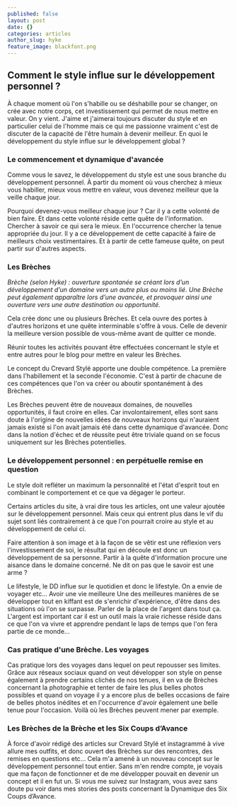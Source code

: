 ```yaml
---
published: false
layout: post
date: {}
categories: articles
author_slug: hyke
feature_image: blackfont.png
---
```

## Comment le style influe sur le développement personnel ?

À chaque moment où l'on s'habille ou se déshabille pour se changer, on crée avec notre corps, cet investissement qui permet de nous mettre en valeur. 
On y vient. J'aime et j'aimerai toujours discuter du style et en particulier celui de l'homme mais ce qui me passionne vraiment c'est de discuter de la capacité de l'être humain à devenir meilleur. En quoi le développement du style influe sur le développement global ? 

### Le commencement et dynamique d'avancée

Comme vous le savez, le développement du style est une sous branche du développement personnel. À partir du moment où vous cherchez à mieux vous habiller, mieux vous mettre en valeur, vous devenez meilleur que la veille chaque jour. 

Pourquoi devenez-vous meilleur chaque jour ? Car il y a cette volonté de bien faire. Et dans cette volonté réside cette quête de l'information. Chercher à savoir ce qui sera le mieux. En l'occurrence chercher la tenue appropriée du jour. Il y a ce développement de cette capacité à faire de meilleurs choix vestimentaires.
Et à partir de cette fameuse quête, on peut partir sur d'autres aspects. 
 

### Les Brèches

*Brèche (selon Hyke) : ouverture spontanée se créant lors d’un développement d’un domaine vers un autre plus ou moins lié. Une Brèche peut également apparaître lors d’une avancée, et provoquer ainsi une ouverture vers une autre destination ou opportunité.*

Cela crée donc une ou plusieurs Brèches. Et cela ouvre des portes à d'autres horizons et une quête interminable s'offre à vous. Celle de devenir la meilleure version possible de vous-même avant de quitter ce monde.

Réunir toutes les activités pouvant être effectuées concernant le style et entre autres pour le blog pour mettre en valeur les Brèches. 

Le concept du Crevard Stylé apporte une double compétence. La première dans l'habillement et la seconde l'économie. C'est à partir de chacune de ces compétences que l'on va créer ou aboutir spontanément à des Brèches. 

Les Brèches peuvent être de nouveaux domaines, de nouvelles opportunités, il faut croire en elles. Car involontairement, elles sont sans doute à l'origine de nouvelles idées de nouveaux horizons qui n'auraient jamais existé si l'on avait jamais été dans cette dynamique d'avancée. Donc dans la notion d'échec et de réussite peut être triviale quand on se focus uniquement sur les Brèches potentielles.

### Le développement personnel : en perpétuelle remise en question 

Le style doit refléter un maximum la personnalité et l'état d'esprit tout en combinant le comportement et ce que va dégager le porteur. 

Certains articles du site, à vrai dire tous les articles, ont une valeur ajoutée sur le développement personnel. Mais ceux qui entrent plus dans le vif du sujet sont liés contrairement à ce que l'on pourrait croire au style et au développement de celui ci. 

Faire attention à son image et à la façon de se vêtir est une réflexion vers l'investissement de soi, le résultat qui en découle est donc un développement de sa personne. Partir à la quête d'information procure une aisance dans le domaine concerné. Ne dit on pas que le savoir est une arme ?

Le lifestyle, le DD influe sur le quotidien et donc le lifestyle. On a envie de voyager etc... Avoir une vie meilleure 
Une des meilleures manières de se développer tout en kiffant est de s'enrichir d'expérience, d'être dans des situations où l'on se surpasse. 
Parler de la place de l'argent dans tout ça. L'argent est important car il est un outil mais la vraie richesse réside dans ce que l'on va vivre et apprendre pendant le laps de temps que l'on fera partie de ce monde...

### Cas pratique d'une Brèche. Les voyages

Cas pratique lors des voyages dans lequel on peut repousser ses limites. Grâce aux réseaux sociaux quand on veut développer son style on pense également à prendre certains clichés de nos tenues, il en va de Brèches concernant la photographie et tenter de faire les plus belles photos possibles et quand on voyage il y a encore plus de belles occasions de faire de belles photos inédites et en l'occurrence d'avoir également une belle tenue pour l'occasion. Voilà où les Brèches peuvent mener par exemple.

### Les Brèches de la Brèche et les Six Coups d’Avance

À force d'avoir rédigé des articles sur Crevard Stylé et instagrammé à vive allure mes outfits, et donc ouvert des Brèches sur des rencontres, des remises en questions etc... Cela m'a amené à un nouveau concept sur le développement personnel tout entier. Sans m'en rendre compte, je voyais que ma façon de fonctionner et de me développer pouvait en devenir un concept et il en fut un. 
Si vous me suivez sur Instagram, vous avez sans doute pu voir dans mes stories des posts concernant la Dynamique des Six Coups d’Avance. 


